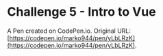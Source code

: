 # Challenge 5 - Intro to Vue

A Pen created on CodePen.io. Original URL: [https://codepen.io/marko944/pen/yLbLRzK](https://codepen.io/marko944/pen/yLbLRzK).


